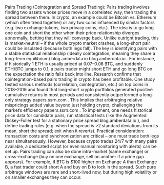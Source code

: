 Pairs Trading (Cointegration and Spread Trading): Pairs trading involves finding two assets whose prices move in a correlated way, then trading the spread between them. In crypto, an example could be Bitcoin vs. Ethereum (which often trend together) or any two coins influenced by similar factors (e.g. two exchange tokens, two privacy coins, etc.). The idea is to go long one coin and short the other when their price relationship diverges abnormally, betting that they will converge back. Unlike outright trading, this is market-neutral – if the whole crypto market crashes, a long-short pair could be insulated (because both legs fall). The key is identifying pairs with a stable statistical relationship (ideally cointegration, meaning they share a long-term equilibrium)
blog.amberdata.io
blog.amberdata.io
. For instance, if historically 1 ETH is usually priced at 0.07–0.08 BTC, and suddenly ETH/BTC jumps to 0.1, a pairs trader might short ETH and go long BTC on the expectation the ratio falls back into line. Research confirms that cointegration-based pairs trading in crypto has been profitable. One study tested various methods (correlation, cointegration, etc.) on top coins in 2018–2019 and found that long-short crypto portfolios generated positive cumulative returns in most periods and consistently outperformed a long-only strategy
papers.ssrn.com
. This implies that arbitraging relative mispricings added value beyond just holding crypto, challenging the market’s efficiency
papers.ssrn.com
. To implement, one needs historical price data for candidate pairs, run statistical tests (like the Augmented Dickey-Fuller test for a stationary price spread
blog.amberdata.io
), and define trading rules (e.g. when the spread is >2 standard deviations from its mean, short the spread; exit when it reverts). Practical consideration: transaction costs and synchronization are critical – one must trade both legs near simultaneously. However, because crypto trades 24/7 with many pairs available, a dedicated script (or even manual monitoring with alerts) can be set up. Pairs trading can also be done intra-market (same exchange) or cross-exchange (buy on one exchange, sell on another if a price gap appears). For example, if BTC is $100 higher on Exchange A than Exchange B, a fast trader could short A and buy on B to lock in the spread. Such pure arbitrage windows are rare and short-lived now, but during high volatility or on smaller exchanges they can occur.
